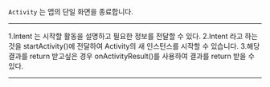 
`Activity` 는 앱의 단일 화면을 종료합니다.

---

1.Intent 는 시작할 활동을 설명하고 필요한 정보를 전달할 수 있다.
2.Intent 라고 하는 것을 startActivity()에 전달하여 Activity의 새 인스턴스를 시작할 수 있습니다.
3.해당 결과를 return 받고싶은 경우 onActivityResult()를 사용하여 결과를 return 받을 수 있다.

---

